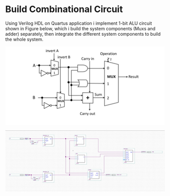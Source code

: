 # Build Combinational Circuit

Using Verilog HDL on Quartus application i implement 1-bit ALU circuit shown in Figure below,
which i build the system components (Muxs and adder) separately,
then integrate the different system components to build the whole system.


![](Alu_circuit.jpg)

![](CombinationalCircuit_photo.jpg)
